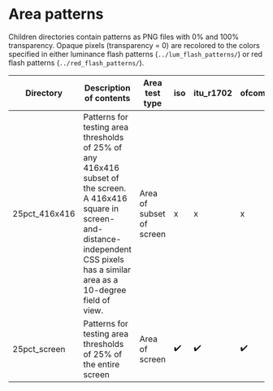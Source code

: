 # Area patterns
Children directories contain patterns as PNG files with 0% and 100% transparency.
Opaque pixels (transparency = 0) are recolored to the colors specified in either luminance flash patterns (`../lum_flash_patterns/`) 
or red flash patterns (`../red_flash_patterns/`).


| Directory | Description of contents | Area test type | iso |itu_r1702 | ofcom | trace24 | wcag2 | nab_j |
| --- | --- | --- | --- | --- | --- | --- | --- | --- |
| 25pct_416x416| Patterns for testing area thresholds of 25% of any 416x416 subset of the screen. A 416x416 square in screen-and-distance-independent CSS pixels has a similar area as a 10-degree field of view. | Area of subset of screen |  x | x | x | ✔️ | x | x |
| 25pct_screen | Patterns for testing area thresholds of 25% of the entire screen | Area of screen | ✔️ | ✔️ | ✔️ | x | x | ✔️ |
